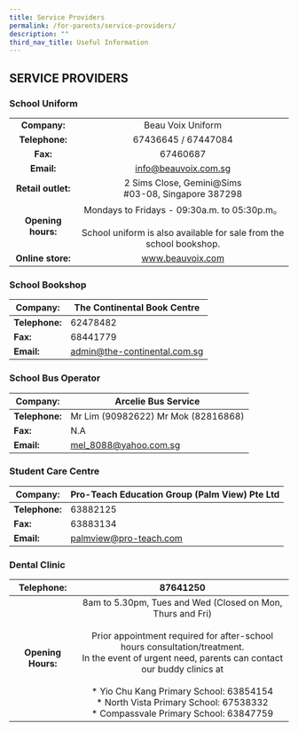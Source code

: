```yaml
---
title: Service Providers
permalink: /for-parents/service-providers/
description: ""
third_nav_title: Useful Information
---
```

## SERVICE PROVIDERS

### School Uniform

|  |  |
|:---:|:---:|
| **Company:** | Beau Voix Uniform |
| **Telephone:** | 67436645 / 67447084 |
| **Fax:** | 67460687 |
| **Email:** | [info@beauvoix.com.sg](mailto:info@beauvoix.com.sg) |
| **Retail outlet:** | 2 Sims Close, Gemini@Sims<br>#03-08, Singapore 387298 |
| **Opening hours:** | Mondays to Fridays - 09:30a.m. to 05:30p.m。<br><br>School uniform is also available for sale from the school bookshop. |
| **Online store:** | www.beauvoix.com |

### School Bookshop

| **Company:**   | The Continental Book Centre  |
|----------------|------------------------------|
| **Telephone:** | 62478482                     |
| **Fax:**       | 68441779                     |
| **Email:**     | [admin@the-continental.com.sg](mailto:admin@the-continental.com.sg) |

### School Bus Operator

| **Company:**   | Arcelie Bus Service                 |
|----------------|-------------------------------------|
| **Telephone:** | Mr Lim (90982622) Mr Mok (82816868) |
| **Fax:**       | N.A                                 |
| **Email:**     | [mel_8088@yahoo.com.sg](mailto:mel_8088@yahoo.com.sg )               |

### Student Care Centre

| **Company:**   | Pro-Teach Education Group (Palm View) Pte Ltd |
|----------------|-----------------------------------------------|
| **Telephone:** | 63882125                                      |
| **Fax:**       | 63883134                                      |
| **Email:**     | [palmview@pro-teach.com](mailto:palmview@pro-teach.com)                        |

### Dental Clinic

| **Telephone:** | 87641250 |
|:---:|:---:|
| **Opening Hours:** | 8am to 5.30pm, Tues and Wed (Closed on Mon, Thurs and Fri)<br><br>Prior appointment required for after-school hours consultation/treatment.<br>In the event of urgent need, parents can contact our buddy clinics at<br><br>* Yio Chu Kang Primary School: 63854154<br>* North Vista Primary School: 67538332<br>* Compassvale Primary School: 63847759 |